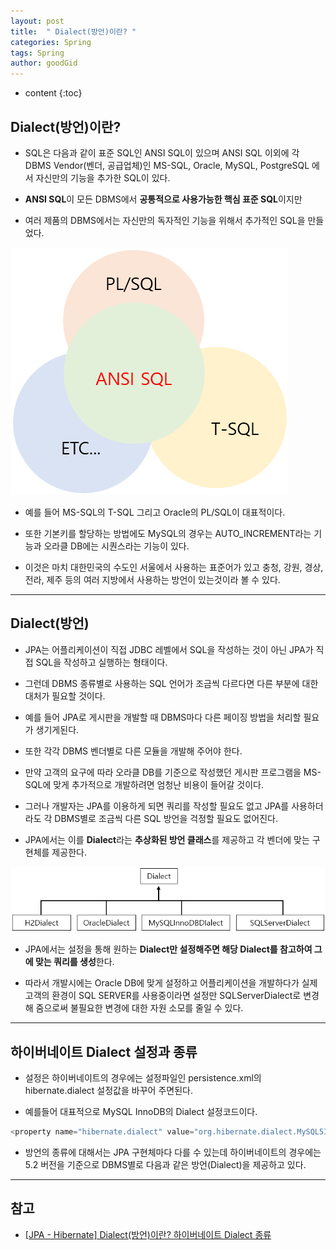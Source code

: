 ```yaml
---
layout: post
title:  " Dialect(방언)이란? "
categories: Spring
tags: Spring
author: goodGid
---
```

* content
{:toc}

## Dialect(방언)이란? 

* SQL은 다음과 같이 표준 SQL인 ANSI SQL이 있으며 ANSI SQL 이외에 각 DBMS Vendor(벤더, 공급업체)인 MS-SQL, Oracle, MySQL, PostgreSQL 에서 자신만의 기능을 추가한 SQL이 있다.

* **ANSI SQL**이 모든 DBMS에서 **공통적으로 사용가능한 핵심 표준 SQL**이지만 

* 여러 제품의 DBMS에서는 자신만의 독자적인 기능을 위해서 추가적인 SQL을 만들었다.

![](/assets/img/java/what_is_dialect_1.png)

* 예를 들어 MS-SQL의 T-SQL 그리고 Oracle의 PL/SQL이 대표적이다. 

* 또한 기본키를 할당하는 방법에도 MySQL의 경우는 AUTO_INCREMENT라는 기능과 오라클 DB에는 시퀀스라는 기능이 있다. 

* 이것은 마치 대한민국의 수도인 서울에서 사용하는 표준어가 있고 충청, 강원, 경상, 전라, 제주 등의 여러 지방에서 사용하는 방언이 있는것이라 볼 수 있다.


---

## Dialect(방언)

* JPA는 어플리케이션이 직접 JDBC 레벨에서 SQL을 작성하는 것이 아닌 JPA가 직접 SQL을 작성하고 실행하는 형태이다. 

* 그런데 DBMS 종류별로 사용하는 SQL 언어가 조금씩 다르다면 다른 부분에 대한 대처가 필요할 것이다. 

* 예를 들어 JPA로 게시판을 개발할 때 DBMS마다 다른 페이징 방법을 처리할 필요가 생기게된다.

* 또한 각각 DBMS 벤더별로 다른 모듈을 개발해 주어야 한다. 

* 만약 고객의 요구에 따라 오라클 DB를 기준으로 작성했던 게시판 프로그램을 MS-SQL에 맞게 추가적으로 개발하려면 엄청난 비용이 들어갈 것이다.

* 그러나 개발자는 JPA를 이용하게 되면 쿼리를 작성할 필요도 없고 JPA를 사용하더라도 각 DBMS별로 조금씩 다른 SQL 방언을 걱정할 필요도 없어진다.

* JPA에서는 이를 **Dialect**라는 **추상화된 방언 클래스**를 제공하고 각 벤더에 맞는 구현체를 제공한다.

![](/assets/img/java/what_is_dialect_2.png)

* JPA에서는 설정을 통해 원하는 **Dialect만 설정해주면 해당 Dialect를 참고하여 그에 맞는 쿼리를 생성**한다. 

* 따라서 개발시에는 Oracle DB에 맞게 설정하고 어플리케이션을 개발하다가 실제 고객의 환경이 SQL SERVER를 사용중이라면 설정만 SQLServerDialect로 변경해 줌으로써 불필요한 변경에 대한 자원 소모를 줄일 수 있다.

---

## 하이버네이트 Dialect 설정과 종류

* 설정은 하이버네이트의 경우에는 설정파일인 persistence.xml의 hibernate.dialect 설정값을 바꾸어 주면된다. 

* 예를들어 대표적으로 MySQL InnoDB의 Dialect 설정코드이다.

``` java
<property name="hibernate.dialect" value="org.hibernate.dialect.MySQL5InnoDBDialect" />
```

* 방언의 종류에 대해서는 JPA 구현체마다 다를 수 있는데 하이버네이트의 경우에는 5.2 버전을 기준으로 DBMS별로 다음과 같은 방언(Dialect)을 제공하고 있다.




---

## 참고

* [[JPA - Hibernate] Dialect(방언)이란? 하이버네이트 Dialect 종류](https://dololak.tistory.com/465)